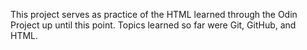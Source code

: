 This project serves as practice of the HTML learned through the Odin Project
up until this point. Topics learned so far were Git, GitHub, and HTML.